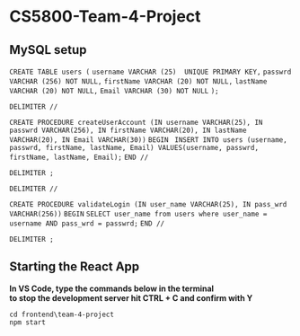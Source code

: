 # CS5800-Team-4-Project

## MySQL setup

`CREATE TABLE users (`
	`username VARCHAR (25)  UNIQUE PRIMARY KEY,`
  	`passwrd VARCHAR (256) NOT NULL,`
    	`firstName VARCHAR (20) NOT NULL,`
    	`lastName VARCHAR (20) NOT NULL,`
    	`Email VARCHAR (30) NOT NULL`
`);`


`DELIMITER //`

`CREATE PROCEDURE createUserAccount (IN username VARCHAR(25), IN passwrd VARCHAR(256), IN firstName VARCHAR(20), IN lastName VARCHAR(20), IN Email VARCHAR(30))`
`BEGIN `
	`INSERT INTO users (username, passwrd, firstName, lastName, Email) VALUES(username, passwrd, firstName, lastName, Email);`
`END //`

`DELIMITER ;`

`DELIMITER //`

`CREATE PROCEDURE validateLogin (IN user_name VARCHAR(25), IN pass_wrd VARCHAR(256))`
`BEGIN`
	`SELECT user_name from users where user_name = username AND pass_wrd = passwrd;`
`END //`

`DELIMITER ;`

## Starting the React App
**In VS Code, type the commands below in the terminal**  
**to stop the development server hit CTRL + C and confirm with Y**

`cd frontend\team-4-project`  
`npm start`

